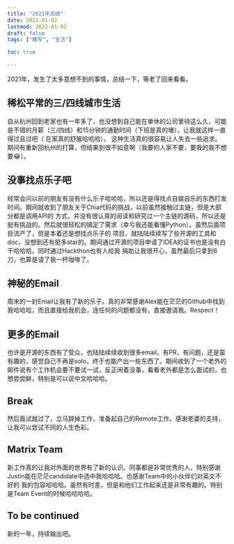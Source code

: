 ```yaml
---
title: "2021年总结"
date: 2022-01-02
lastmod: 2022-01-02
draft: false
tags: ["瞎写", "生活"]

toc: true

--- 
```


2021年，发生了太多意想不到的事情，总结一下，等老了回来看看。

## 稀松平常的三/四线城市生活
自从杭州回到老家也有一年多了，也没想到自己能在单休的公司里待这么久，可能是不错的月薪（三/四线）和15分钟的通勤时间（下班是真的堵），让我就这样一直得过且过吧（
在家真的舒服哈哈哈）。 这种生活真的很容易让人失去一些追求。期间有重新回杭州的打算，但结果到很不如意啊（我要的人家不要，要我的我不想要😂）。

## 没事找点乐子吧
经常会问以前的朋友有没有什么乐子哈哈哈，所以还是得找点自娱自乐的东西打发时间。期间就收到了朋友关于Chia代码的挑战，以前虽然接触过主链，但是大部分都是调用API的
方式，并没有很认真的阅读和研究过一个主链的源码，所以还是挺有挑战的。然后就很轻松的搞定了需求（幸亏我还能看懂Python）。虽然后面项目流产了，但是本着还是想找点乐子的
项目，就陆陆续续写了些开源的工具和doc，没想到还有挺多star的。期间通过开源的项目申请了IDEA的证书也是没有白干哈哈哈，同时通过Hackthon也有人给我
捐助让我很开心，虽然最后只拿到6刀，也算是请了我一杯咖啡了。

## 神秘的Email
周末的一封Email让我有了新的乐子。真的非常感谢Alex能在茫茫的Github中找到我哈哈哈，而且直接给我机会，连任何的问题都没有，直接邀请我。Respect！

## 更多的Email
也许是开源的东西有了受众，也陆陆续续收到很多email，有PR，有问题，还是蛮有趣的，感觉自己不再是solo，终于也能产出一些东西了。期间收到了一个老外的
邮件说有个工作机会要不要试一试，反正闲着没事，看看老外都是怎么面试的，也想尝尝鲜，特别是可以说中文哈哈哈。

## Break
然后面试就过了，立马辞掉工作，准备起自己的Remote工作。感谢老婆的支持，让我可以尝试不同的人生色彩。

## Matrix Team
新工作真的让我对外面的世界有了新的认识。同事都是非常优秀的人，特别感谢Justin能在茫茫candidate中选中我哈哈哈。也感谢Team中的小伙伴们对英文不好的
我的包容哈哈哈。虽然有时差，但是和他们工作起来还是非常有趣的。特别是Team Event的时候哈哈哈哈。

## To be continued
新的一年，持续输出吧。

